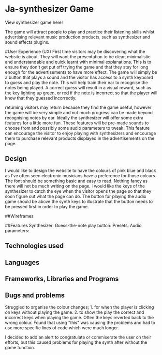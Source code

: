 # Ja-synthesizer Game
View synthesizer game here!

The game will attract people to play and practice their listening skills whilst advertising relevant music production products, such as synthesizer and sound effects plugins.

#User Experience (UX)
First time visitors may be discovering what the website is about. They will want the presentation to be clear, minimalistic and understandable and quick learnt with minimal explanations. This is to ensure they don't get put off trying the game and that they stay for long enough for the advertisements to have more effect. The game will simply be a button that plays a sound and the visitor has access to a synth keyboard to guess and play the note. This will help train their ear to recognise the notes being played. A correct guess will result in a visual reward, such as the key lighting up green, or red if the note is incorrect so that the player will know that they guessed incorrectly.

returning visitors may return because they find the game useful, however the game will be very simple and not much progress can be made beyond recognising notes by ear. Ideally the synthesizer will offer some extra features for a little more fun. These features will be pre-made sounds to choose from and possibly some audio parameters to tweak. This feature can encourage the visitor to enjoy playing with synthesizers and encourage them to purchase relevant products displayed in the advertisements on the page.

## Design
I would like to design the website to have the colours of pink blue and black as I've often seen electronic musicians have a preference for those colours.
The font should be something basic and easy to read. Nothing fancy as there will not be much writing on the page.
I would like the keys of the synthesizer to catch the eye when the visitor opens the page so that they soon figure out what the page can do. The button for playing the audio game should be above the synth keys to illustrate that the button needs to be pressed first in order to play the game.

##Wireframes

##Features
Synthesizer:
Guess-the-note play button:
Presets:
Audio parameters:

## Technologies used
## Languages
## Frameworks, Libraries and Programs
## Bugs and problems
Struggled to organise the colour changes; 1. for when the player is clicking on keys without playing the game. 2. to show the play the correct and incorrect keys when playing the game. Often the keys reverted back to the wrong colour. Found that using "this" was causing the problems and had to use more specific lines of code which were much longer.

I decided to add an alert to congratulate or commiserate the user on their efforts, but this caused problems for playing the synth after without the game function.
